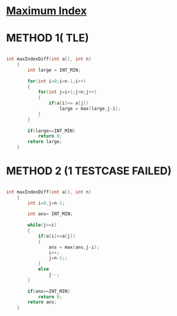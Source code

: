 <h1><a href ="https://www.geeksforgeeks.org/problems/maximum-index-1587115620/1" target="_blank">Maximum Index</a></h1>


# METHOD 1( TLE)
```cpp

int maxIndexDiff(int a[], int n) 
    { 
        int large = INT_MIN;
        
        for(int i=0;i<n-1;i++) 
        {
            for(int j=i+1;j<n;j++)
            {
                if(a[i]<= a[j])
                    large = max(large,j-i);
            }
        }
        
        if(large==INT_MIN)
            return 0;
        return large;
    }

```

# METHOD 2 (1 TESTCASE FAILED)

```cpp

int maxIndexDiff(int a[], int n) 
    { 
        int i=0,j=n-1;
        
        int ans= INT_MIN;
        
        while(j>=i)
        {
            if(a[i]<=a[j])
            {
                ans = max(ans,j-i);
                i++;
                j=n-1;;
            }
            else
                j--;
        }
        
        if(ans==INT_MIN)
            return 0;
        return ans;
    }
    
```